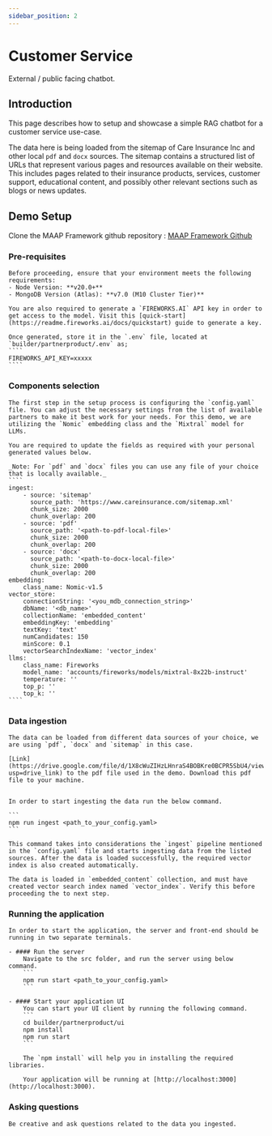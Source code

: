```yaml
---
sidebar_position: 2
---
```


# Customer Service   
External / public facing chatbot.

## Introduction
This page describes how to setup and showcase a simple RAG chatbot for a customer service use-case. 

The data here is being loaded from the sitemap of Care Insurance Inc and other local `pdf` and `docx` sources. The sitemap contains a structured list of URLs that represent various pages and resources available on their website. This includes pages related to their insurance products, services, customer support, educational content, and possibly other relevant sections such as blogs or news updates. 


## Demo Setup
 Clone the MAAP Framework github repository : [MAAP Framework Github](https://github.com/mongodb-partners/maap-rag-framework/) 

 ### Pre-requisites 
    Before proceeding, ensure that your environment meets the following requirements:
    - Node Version: **v20.0+**
    - MongoDB Version (Atlas): **v7.0 (M10 Cluster Tier)** 
    
    You are also required to generate a `FIREWORKS.AI` API key in order to get access to the model. Visit this [quick-start](https://readme.fireworks.ai/docs/quickstart) guide to generate a key. 

    Once generated, store it in the `.env` file, located at `builder/partnerproduct/.env` as;
    ````
    FIREWORKS_API_KEY=xxxxx
    ````

 ### Components selection
    The first step in the setup process is configuring the `config.yaml` file. You can adjust the necessary settings from the list of available partners to make it best work for your needs. For this demo, we are utilizing the `Nomic` embedding class and the `Mixtral` model for LLMs.
    
    You are required to update the fields as required with your personal generated values below.
    
    _Note: For `pdf` and `docx` files you can use any file of your choice that is locally available._
    ````
    ingest:
        - source: 'sitemap'
          source_path: 'https://www.careinsurance.com/sitemap.xml'
          chunk_size: 2000
          chunk_overlap: 200
        - source: 'pdf'
          source_path: '<path-to-pdf-local-file>'
          chunk_size: 2000
          chunk_overlap: 200
        - source: 'docx'
          source_path: '<path-to-docx-local-file>'
          chunk_size: 2000
          chunk_overlap: 200          
    embedding:
        class_name: Nomic-v1.5
    vector_store:
        connectionString: '<you_mdb_connection_string>'
        dbName: '<db_name>'
        collectionName: 'embedded_content'
        embeddingKey: 'embedding'
        textKey: 'text'
        numCandidates: 150
        minScore: 0.1 
        vectorSearchIndexName: 'vector_index'
    llms:
        class_name: Fireworks
        model_name: 'accounts/fireworks/models/mixtral-8x22b-instruct'
        temperature: ''
        top_p: ''
        top_k: ''
    ````

 ### Data ingestion    

    The data can be loaded from different data sources of your choice, we are using `pdf`, `docx` and `sitemap` in this case. 
    
    [Link](https://drive.google.com/file/d/1X8cWuZIHzLHnraS4BOBKre0BCPR5SbU4/view?usp=drive_link) to the pdf file used in the demo. Download this pdf file to your machine.


    In order to start ingesting the data run the below command.

    ```
    npm run ingest <path_to_your_config.yaml>
    ```

    This command takes into considerations the `ingest` pipeline mentioned in the `config.yaml` file and starts ingesting data from the listed sources. After the data is loaded successfully, the required vector index is also created automatically.

    The data is loaded in `embedded_content` collection, and must have created vector search index named `vector_index`. Verify this before proceeding the to next step.


### Running the application
    In order to start the application, the server and front-end should be running in two separate terminals.

    - #### Run the server
        Navigate to the src folder, and run the server using below command.
        ```
        npm run start <path_to_your_config.yaml>
        ```

    - #### Start your application UI
        You can start your UI client by running the following command.
        ```
        cd builder/partnerproduct/ui
        npm install
        npm run start
        ```
        
        The `npm install` will help you in installing the required libraries.
        
        Your application will be running at [http://localhost:3000](http://localhost:3000).


### Asking questions 

    Be creative and ask questions related to the data you ingested. 